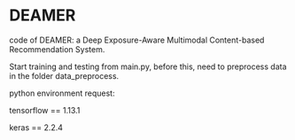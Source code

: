 # DEAMER
code of DEAMER: a Deep Exposure-Aware Multimodal Content-based Recommendation System.

Start training and testing from main.py, before this, need to preprocess data in the folder data_preprocess.

python environment request:

tensorflow == 1.13.1

keras == 2.2.4
